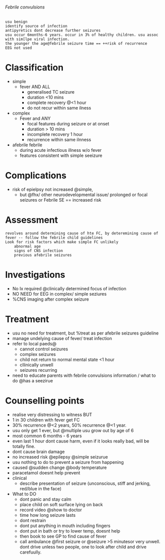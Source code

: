 ###### Febrile convulsions
    usu benign
    identify source of infection
    antipyretics dont decrease further seizures
    usu occur 6months-6 years. occur in 3% of healthy children. usu assoc with sim[lpe viral infection. 
    the younger the age@febrile seizure time == ++risk of recurrence
    EEG not used



# Classification
- simple
    + fever AND ALL
        * generalised TC seizure
        * duration <10 mins
        * complete recovery @<1 hour
        * do not recur within same ilness
- complex
    + Fever and ANY
        * focal features during seizure or at onset
        * duration > 10 mins
        * incomplete recovery 1 hour
        * recurrence within same ilnness
- afebrile febrile
    + during acute infectious illness w/o fever
    + features consistent with simple seeizure

# Complications
- risk of epielpsy not increased @simple, 
    + but @fhx/ other neurodevelopmental issue/ prolonged or focal seizures or Febrile SE == increased risk

# Assessment
    revolves around determining cause of hte FC, by deteremining cause of fever -- follow the febrile child guidelines
    Look for risk factors which make simple FC unlikely
        abnormal age
        signs of CNS infection
        previous afebrile seizures

# Investigations
- No Ix required @clinically determined focus of infection
- NO NEED for EEG in complex/ simple seziures
- %CNS imaging after complex seizure

# Treatment
- usu no need for treatment, but %treat as per afebrile seizures guideline
- manage undelying cause of fever/ treat infection
- refer to local paeds@
    + cannot control seizures
    + complex seizures
    + child not return to normal mental state <1 hour
    + cllinically unwell
    + seizures recurring
- need to educate parents with febrile convulsions information / what to do @has a seezirue

# Counselling points
- realise very distressing to witness BUT
- 1 in 30 children with fever get FC
- 30% recurrence @<2 years, 50% recurrence @<1 year.
- usu only get 1 ever, but @multiple usu grow out by age of 6
- most common 6 months - 6 years
- even last 1 hour dont cause harm, even if it looks really bad, will be totally fine.
- dont cause brain damage
- no increased risk @epilepsy @simple seizurue
- usu nothing to do to prevent a seizure from happening
- caused @sudden change @body temperature
- paracetamol doesnt help prevent
- clinical
    + describe presentation of seizure (unconscious, stiff and jerking, red/blue in the face)
- What to DO
    + dont panic and stay calm
    + place child on soft surface lying on back
    + record video @show to doctor
    + time how long seizure lasts
    + dont restrain
    + dont put anything in mouth including fingers
    + dont put in bath or try to lower temp, doesnt help
    + then book to see GP to find cause of fever
    + call ambulance @first seizure or @seizure >5 minutesor very unwell. dont drive unless two people, one to look after child and drive carefuully.
